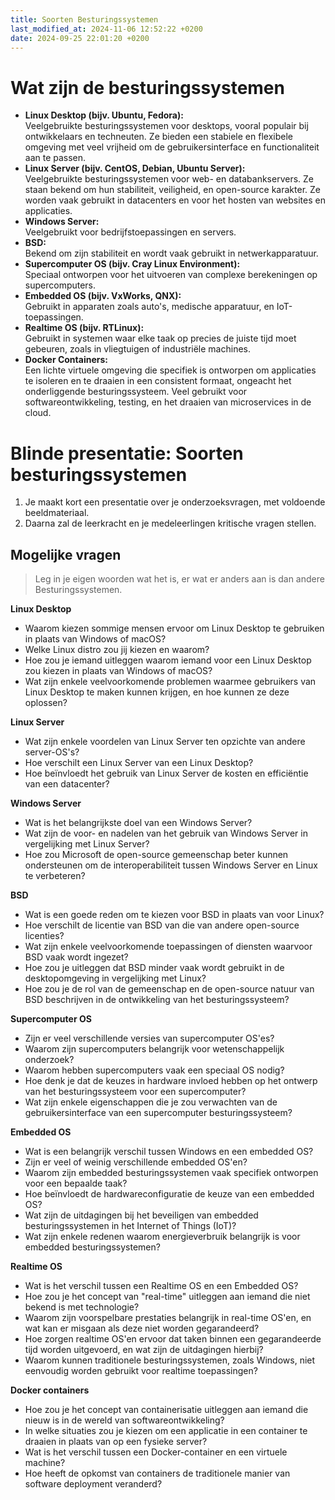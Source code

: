 ```yaml
---
title: Soorten Besturingssystemen
last_modified_at: 2024-11-06 12:52:22 +0200
date: 2024-09-25 22:01:20 +0200
---
```


# Wat zijn de besturingssystemen

- **Linux Desktop (bijv. Ubuntu, Fedora):**  
    Veelgebruikte besturingssystemen voor desktops, vooral populair bij ontwikkelaars en techneuten. Ze bieden een stabiele en flexibele omgeving met veel vrijheid om de gebruikersinterface en functionaliteit aan te passen.
- **Linux Server (bijv. CentOS, Debian, Ubuntu Server):**  
    Veelgebruikte besturingssystemen voor web- en databankservers. Ze staan bekend om hun stabiliteit, veiligheid, en open-source karakter. Ze worden vaak gebruikt in datacenters en voor het hosten van websites en applicaties.
- **Windows Server:**  
    Veelgebruikt voor bedrijfstoepassingen en servers.
- **BSD:**  
    Bekend om zijn stabiliteit en wordt vaak gebruikt in netwerkapparatuur.
- **Supercomputer OS (bijv. Cray Linux Environment):**  
    Speciaal ontworpen voor het uitvoeren van complexe berekeningen op supercomputers.
- **Embedded OS (bijv. VxWorks, QNX):**  
    Gebruikt in apparaten zoals auto's, medische apparatuur, en IoT-toepassingen.
- **Realtime OS (bijv. RTLinux):**  
    Gebruikt in systemen waar elke taak op precies de juiste tijd moet gebeuren, zoals in vliegtuigen of industriële machines.
- **Docker Containers:**  
    Een lichte virtuele omgeving die specifiek is ontworpen om applicaties te isoleren en te draaien in een consistent formaat, ongeacht het onderliggende besturingssysteem. Veel gebruikt voor softwareontwikkeling, testing, en het draaien van microservices in de cloud.

# Blinde presentatie: Soorten besturingssystemen

1. Je maakt kort een presentatie over je onderzoeksvragen, met voldoende beeldmateriaal.
2. Daarna zal de leerkracht en je medeleerlingen kritische vragen stellen.

## Mogelijke vragen

> Leg in je eigen woorden wat het is, er wat er anders aan is dan andere Besturingssystemen.

**Linux Desktop**  
- Waarom kiezen sommige mensen ervoor om Linux Desktop te gebruiken in plaats van Windows of macOS?
- Welke Linux distro zou jij kiezen en waarom?
- Hoe zou je iemand uitleggen waarom iemand voor een Linux Desktop zou kiezen in plaats van Windows of macOS?
- Wat zijn enkele veelvoorkomende problemen waarmee gebruikers van Linux Desktop te maken kunnen krijgen, en hoe kunnen ze deze oplossen?

**Linux Server**  
- Wat zijn enkele voordelen van Linux Server ten opzichte van andere server-OS's?
- Hoe verschilt een Linux Server van een Linux Desktop?
- Hoe beïnvloedt het gebruik van Linux Server de kosten en efficiëntie van een datacenter?

**Windows Server**  
- Wat is het belangrijkste doel van een Windows Server?
- Wat zijn de voor- en nadelen van het gebruik van Windows Server in vergelijking met Linux Server?
- Hoe zou Microsoft de open-source gemeenschap beter kunnen ondersteunen om de interoperabiliteit tussen Windows Server en Linux te verbeteren?

**BSD**  
- Wat is een goede reden om te kiezen voor BSD in plaats van voor Linux?
- Hoe verschilt de licentie van BSD van die van andere open-source licenties?
- Wat zijn enkele veelvoorkomende toepassingen of diensten waarvoor BSD vaak wordt ingezet?
- Hoe zou je uitleggen dat BSD minder vaak wordt gebruikt in de desktopomgeving in vergelijking met Linux?
- Hoe zou je de rol van de gemeenschap en de open-source natuur van BSD beschrijven in de ontwikkeling van het besturingssysteem?

**Supercomputer OS**  
- Zijn er veel verschillende versies van supercomputer OS'es?
- Waarom zijn supercomputers belangrijk voor wetenschappelijk onderzoek?
- Waarom hebben supercomputers vaak een speciaal OS nodig?
- Hoe denk je dat de keuzes in hardware invloed hebben op het ontwerp van het besturingssysteem voor een supercomputer?
- Wat zijn enkele eigenschappen die je zou verwachten van de gebruikersinterface van een supercomputer besturingssysteem?

**Embedded OS**  
- Wat is een belangrijk verschil tussen Windows en een embedded OS?
- Zijn er veel of weinig verschillende embedded OS'en?
- Waarom zijn embedded besturingssystemen vaak specifiek ontworpen voor een bepaalde taak?
- Hoe beïnvloedt de hardwareconfiguratie de keuze van een embedded OS?
- Wat zijn de uitdagingen bij het beveiligen van embedded besturingssystemen in het Internet of Things (IoT)? 
- Wat zijn enkele redenen waarom energieverbruik belangrijk is voor embedded besturingssystemen?

**Realtime OS**  
- Wat is het verschil tussen een Realtime OS en een Embedded OS?
- Hoe zou je het concept van "real-time" uitleggen aan iemand die niet bekend is met technologie?
- Waarom zijn voorspelbare prestaties belangrijk in real-time OS'en, en wat kan er misgaan als deze niet worden gegarandeerd?
- Hoe zorgen realtime OS'en ervoor dat taken binnen een gegarandeerde tijd worden uitgevoerd, en wat zijn de uitdagingen hierbij?
- Waarom kunnen traditionele besturingssystemen, zoals Windows, niet eenvoudig worden gebruikt voor realtime toepassingen?

**Docker containers**  
- Hoe zou je het concept van containerisatie uitleggen aan iemand die nieuw is in de wereld van softwareontwikkeling?
- In welke situaties zou je kiezen om een applicatie in een container te draaien in plaats van op een fysieke server?
- Wat is het verschil tussen een Docker-container en een virtuele machine?
- Hoe heeft de opkomst van containers de traditionele manier van software deployment veranderd?
